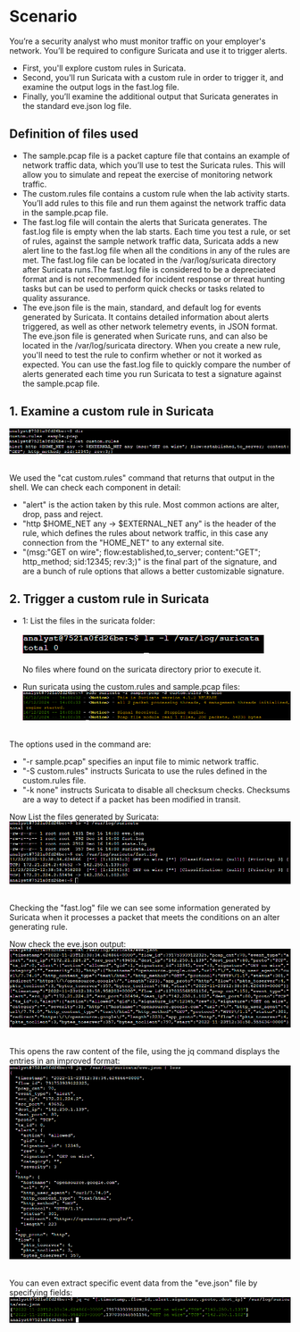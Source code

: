# Scenario
You’re a security analyst who must monitor traffic on your employer's network. You’ll be required to configure Suricata and use it to trigger alerts.
- First, you'll explore custom rules in Suricata.
- Second, you'll run Suricata with a custom rule in order to trigger it, and examine the output logs in the fast.log file.
- Finally, you’ll examine the additional output that Suricata generates in the standard eve.json log file.
## Definition of files used
- The sample.pcap file is a packet capture file that contains an example of network traffic data, which you’ll use to test the Suricata rules. This will allow you to simulate and repeat the exercise of monitoring network traffic.
- The custom.rules file contains a custom rule when the lab activity starts. You’ll add rules to this file and run them against the network traffic data in the sample.pcap file.
- The fast.log file will contain the alerts that Suricata generates. The fast.log file is empty when the lab starts. Each time you test a rule, or set of rules, against the sample network traffic data, Suricata adds a new alert line to the fast.log file when all the conditions in any of the rules are met. The fast.log file can be located in the /var/log/suricata directory after Suricata runs.The fast.log file is considered to be a depreciated format and is not recommended for incident response or threat hunting tasks but can be used to perform quick checks or tasks related to quality assurance.
- The eve.json file is the main, standard, and default log for events generated by Suricata. It contains detailed information about alerts triggered, as well as other network telemetry events, in JSON format. The eve.json file is generated when Suricate runs, and can also be located in the /var/log/suricata directory.
When you create a new rule, you'll need to test the rule to confirm whether or not it worked as expected. You can use the fast.log file to quickly compare the number of alerts generated each time you run Suricata to test a signature against the sample.pcap file.
## 1. Examine a custom rule in Suricata
![1.1.Suricata_custom_rule](https://github.com/Cr1msonPho3nix/Incident-Response-Projects/blob/main/img/Suricatatest1/1.1.Suricata_folder.PNG)<br><br>

We used the "cat custom.rules" command that returns that output in the shell. We can check each component in detail:
- "alert" is the action taken by this rule. Most common actions are alter, drop, pass and reject.
- "http $HOME_NET any -> $EXTERNAL_NET any" is the header of the rule, which defines the rules about network traffic, in this case any connection from the "HOME_NET" to any external site.
- "(msg:"GET on wire"; flow:established,to_server; content:"GET"; http_method; sid:12345; rev:3;)" is the final part of the signature, and are a bunch of rule options that allows a better customizable signature.

## 2. Trigger a custom rule in Suricata
- 1: List the files in the suricata folder:<br><br>
![2.1.Suricata_folder](https://github.com/Cr1msonPho3nix/Incident-Response-Projects/blob/main/img/Suricatatest1/2.1.Suricata_files_0.PNG)<br><br>
No files where found on the suricata directory prior to execute it.

- Run suricata using the custom.rules and sample.pcap files:<br>
![2.2.Suricata_run](https://github.com/Cr1msonPho3nix/Incident-Response-Projects/blob/main/img/Suricatatest1/2.2.Suricata_running_1.PNG)<br><br>

The options used in the command are:
- "-r sample.pcap" specifies an input file to mimic network traffic.
- "-S custom.rules" instructs Suricata to use the rules defined in the custom.rules file.
- "-k none" instructs Suricata to disable all checksum checks. Checksums are a way to detect if a packet has been modified in transit.

Now List the files generated by Suricata:<br>
![2.3.Suricata_files_1](https://github.com/Cr1msonPho3nix/Incident-Response-Projects/blob/main/img/Suricatatest1/2.3.Suricata_files_1.PNG)<br><br>

Checking the "fast.log" file we can see some information generated by Suricata when it processes a packet that meets the conditions on an alter generating rule.

Now check the eve.json output:<br>
![2.4.Suricata_evefile_raw](https://github.com/Cr1msonPho3nix/Incident-Response-Projects/blob/main/img/Suricatatest1/2.4.Suricata_evefile_raw.PNG)<br><br>

This opens the raw content of the file, using the jq command displays the entries in an improved format:<br>
![2.5.Suricata_evefile_jq](https://github.com/Cr1msonPho3nix/Incident-Response-Projects/blob/main/img/Suricatatest1/2.5.Suricata_evefile_jq.PNG)<br><br>

You can even extract specific event data from the "eve.json" file by specifying fields:<br>
![2.6.Suricata_evefile_jq_fields](https://github.com/Cr1msonPho3nix/Incident-Response-Projects/blob/main/img/Suricatatest1/2.6.Suricata_evefile_jq_fields.PNG)<br><br>